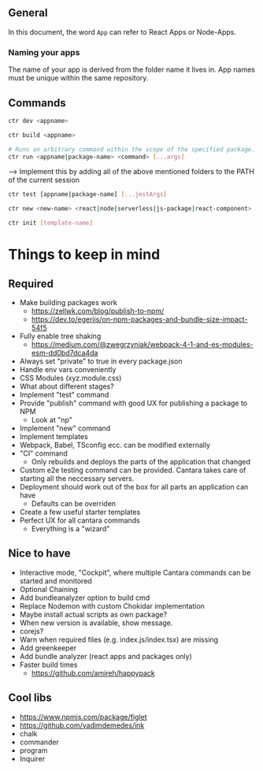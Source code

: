 ## General

In this document, the word `App` can refer to React Apps or Node-Apps.

### Naming your apps

The name of your app is derived from the folder name it lives in. App names must be unique within the same repository.

## Commands

```bash
ctr dev <appname>
```

```bash
ctr build <appname>
```

```bash
# Runs an arbitrary command within the scope of the specified package. This can be a globally valid CLI command (e.g. 'npm', 'cd', 'echo'), a tool you installed via NPM or a tool which is used internally by Cantara (e.g. serverless).
ctr run <appname|package-name> <command> [...args]
```

--> Implement this by adding all of the above mentioned folders to the PATH of the current session

```bash
ctr test [appname|package-name] [...jestArgs]
```

```bash
ctr new <new-name> <react|node|serverless|js-package|react-component>
```

```bash
ctr init [template-name]
```

# Things to keep in mind

## Required

- Make building packages work
  - https://zellwk.com/blog/publish-to-npm/
  - https://dev.to/egeriis/on-npm-packages-and-bundle-size-impact-54f5
- Fully enable tree shaking
  - https://medium.com/@zwegrzyniak/webpack-4-1-and-es-modules-esm-dd0bd7dca4da
- Always set "private" to true in every package.json
- Handle env vars conveniently
- CSS Modules (xyz.module.css)
- What about different stages?
- Implement "test" command
- Provide "publish" command with good UX for publishing a package to NPM
  - Look at "np"
- Implement "new" command
- Implement templates
- Webpack, Babel, TSconfig ecc. can be modified externally
- "CI" command
  - Only rebuilds and deploys the parts of the application that changed
- Custom e2e testing command can be provided. Cantara takes care of starting all the neccessary servers.
- Deployment should work out of the box for all parts an application can have
  - Defaults can be overriden
- Create a few useful starter templates
- Perfect UX for all cantara commands
  - Everything is a "wizard"

## Nice to have

- Interactive mode, "Cockpit", where multiple Cantara commands can be started and monitored
- Optional Chaining
- Add bundleanalyzer option to build cmd
- Replace Nodemon with custom Chokidar implementation
- Maybe install actual scripts as own package?
- When new version is available, show message.
- corejs?
- Warn when required files (e.g. index.js/index.tsx) are missing
- Add greenkeeper
- Add bundle analyzer (react apps and packages only)
- Faster build times
  - https://github.com/amireh/happypack

## Cool libs

- https://www.npmjs.com/package/figlet
- https://github.com/vadimdemedes/ink
- chalk
- commander
- program
- Inquirer

